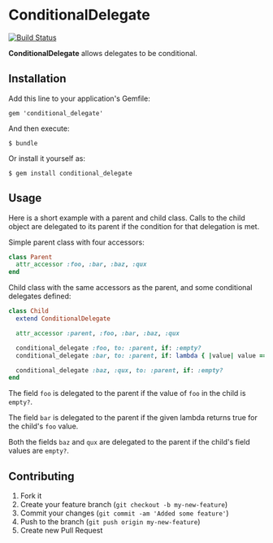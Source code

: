 # ConditionalDelegate
[![Build Status](https://secure.travis-ci.org/rdvdijk/conditional_delegate.png)](http://travis-ci.org/rdvdijk/conditional_delegate)

**ConditionalDelegate** allows delegates to be conditional.

## Installation

Add this line to your application's Gemfile:

    gem 'conditional_delegate'

And then execute:

    $ bundle

Or install it yourself as:

    $ gem install conditional_delegate

## Usage

Here is a short example with a parent and child class. Calls
to the child object are delegated to its parent if the
condition for that delegation is met.

Simple parent class with four accessors:

```ruby
class Parent
  attr_accessor :foo, :bar, :baz, :qux
end
```

Child class with the same accessors as the parent, and some
conditional delegates defined:

```ruby
class Child
  extend ConditionalDelegate

  attr_accessor :parent, :foo, :bar, :baz, :qux

  conditional_delegate :foo, to: :parent, if: :empty?
  conditional_delegate :bar, to: :parent, if: lambda { |value| value == "something" }

  conditional_delegate :baz, :qux, to: :parent, if: :empty?
end
```

The field `foo` is delegated to the parent if the value of `foo` in the child is `empty?`.

The field `bar` is delegated to the parent if the given lambda returns true for the child's `foo` value.

Both the fields `baz` and `qux` are delegated to the parent if the child's field values are `empty?`.

## Contributing

1. Fork it
2. Create your feature branch (`git checkout -b my-new-feature`)
3. Commit your changes (`git commit -am 'Added some feature'`)
4. Push to the branch (`git push origin my-new-feature`)
5. Create new Pull Request
